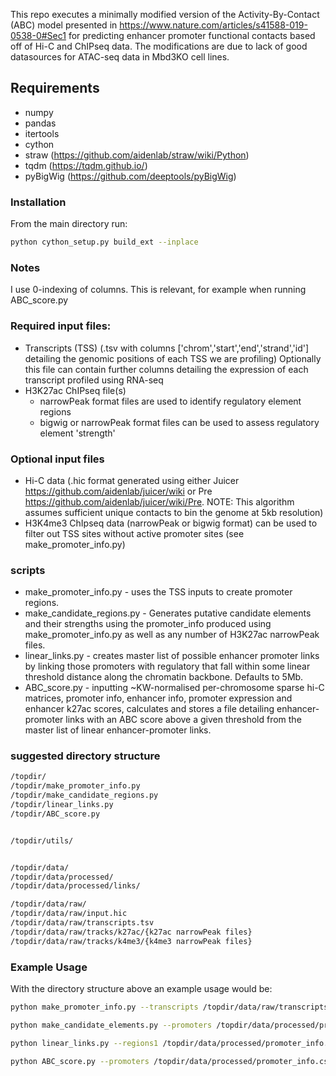 This repo executes a minimally modified version of the Activity-By-Contact (ABC) model presented in https://www.nature.com/articles/s41588-019-0538-0#Sec1 for predicting enhancer promoter functional contacts based off of Hi-C and ChIPseq data. The modifications are due to lack of good datasources for ATAC-seq data in Mbd3KO cell lines.

## Requirements

- numpy
- pandas
- itertools
- cython
- straw (https://github.com/aidenlab/straw/wiki/Python)
- tqdm (https://tqdm.github.io/)
- pyBigWig (https://github.com/deeptools/pyBigWig)

### Installation
From the main directory run:

```bash
python cython_setup.py build_ext --inplace
```


### Notes
I use 0-indexing of columns. This is relevant, for example when running ABC_score.py

### Required input files:

- Transcripts (TSS) (.tsv with columns ['chrom','start','end','strand','id'] detailing the genomic positions of each TSS we are profiling) Optionally this file can contain further columns detailing the expression of each transcript profiled using RNA-seq 
- H3K27ac ChIPseq file(s) 
    - narrowPeak format files are used to identify regulatory element regions 
    - bigwig or narrowPeak format files can be used to assess regulatory element 'strength'

### Optional input files
- Hi-C data (.hic format generated using either Juicer https://github.com/aidenlab/juicer/wiki or Pre https://github.com/aidenlab/juicer/wiki/Pre. NOTE: This algorithm assumes sufficient unique contacts to bin the genome at 5kb resolution)
- H3K4me3 ChIpseq data (narrowPeak or bigwig format) can be used to filter out TSS sites without active promoter sites (see make_promoter_info.py)

### scripts

- make_promoter_info.py - uses the TSS inputs to create promoter regions.
- make_candidate_regions.py - Generates putative candidate elements and their strengths using the promoter_info produced using make_promoter_info.py as well as any number of H3K27ac narrowPeak files.
- linear_links.py - creates master list of possible enhancer promoter links by linking those promoters with regulatory that fall within some linear threshold distance along the chromatin backbone. Defaults to 5Mb. 
- ABC_score.py - inputting ~KW-normalised per-chromosome sparse hi-C matrices, promoter info, enhancer info, promoter expression and enhancer k27ac scores, calculates and stores a file detailing enhancer-promoter links with an ABC score above a given threshold from the master list of linear enhancer-promoter links. 

### suggested directory structure

```bash
/topdir/
/topdir/make_promoter_info.py
/topdir/make_candidate_regions.py
/topdir/linear_links.py
/topdir/ABC_score.py


/topdir/utils/


/topdir/data/
/topdir/data/processed/
/topdir/data/processed/links/

/topdir/data/raw/
/topdir/data/raw/input.hic
/topdir/data/raw/transcripts.tsv
/topdir/data/raw/tracks/k27ac/{k27ac narrowPeak files}
/topdir/data/raw/tracks/k4me3/{k4me3 narrowPeak files}
```

### Example Usage
With the directory structure above an example usage would be:

```bash
python make_promoter_info.py --transcripts /topdir/data/raw/transcripts.tsv --outpath /topdir/data/processed/ --k4 /topdir/data/raw/tracks/k4me3/example_k4_track_1.narrowPeak /topdir/data/raw/tracks/k4me3/example_k4_track_2.narrowPeak --chromosomes 1 8 10

python make_candidate_elements.py --promoters /topdir/data/processed/promoter_info.tsv --k27ac_files /topdir/data/raw/tracks/k27ac/example_k27_track_1.narrowPeak /topdir/data/raw/tracks/k27ac/example_k27_track_2.narrowPeak --outpath /topdir/data/processed/ --chromosomes 1 8 10

python linear_links.py --regions1 /topdir/data/processed/promoter_info.csv --regions2 /topdir/data/processed/candidate_elements.csv --outpath data/processed/links/ --region1names promoter --region2names regulatory_element --distance_thresh 5000

python ABC_score.py --promoters /topdir/data/processed/promoter_info.csv --rnaexpression_column 4 --regelements /topdir/data/processed/candidate_elements.csv --k27ac /topdir/data/raw/tracks/example_k27_track_1.bigwig --chip_format bigwig --linearlinks /topdir/data/processed/links/linear_promoter_regulatory_element_links.npz --contacts /topdir/data/raw/input.hic --binsize 5000 --normalisation KR --threshold 0.05 --outpath /topdir/data/processed/links --outname my_links --tsv 1
```